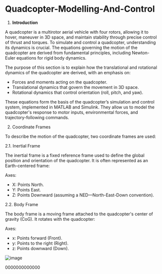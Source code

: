 # Quadcopter-Modelling-And-Control

1. **Introduction**

A quadcopter is a multirotor aerial vehicle with four rotors, allowing it to hover, maneuver in 3D space, and maintain stability through precise control of thrust and torques. To simulate and control a quadcopter, understanding its dynamics is crucial. The equations governing the motion of the quadcopter are derived from fundamental principles, including Newton-Euler equations for rigid body dynamics.

The purpose of this section is to explain how the translational and rotational dynamics of the quadcopter are derived, with an emphasis on:

- Forces and moments acting on the quadcopter.
- Translational dynamics that govern the movement in 3D space.
- Rotational dynamics that control orientation (roll, pitch, and yaw).

These equations form the basis of the quadcopter’s simulation and control system, implemented in MATLAB and Simulink. They allow us to model the quadcopter's response to motor inputs, environmental forces, and trajectory-following commands.

2. Coordinate Frames

To describe the motion of the quadcopter, two coordinate frames are used:

2.1. Inertial Frame

The inertial frame is a fixed reference frame used to define the global position and orientation of the quadcopter. It is often represented as an Earth-centered frame:

Axes:
- X: Points North.
- Y: Points East.
- Z: Points Downward (assuming a NED—North-East-Down convention).

2.2. Body Frame

The body frame is a moving frame attached to the quadcopter's center of gravity (CoG). It rotates with the quadcopter:

Axes:
- x: Points forward (Front).
- y: Points to the right (Right).
- z: Points downward (Down).

![image](https://github.com/user-attachments/assets/cbfe1ada-4564-4407-b615-ef6fba6dec0b)

0000000000000
